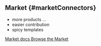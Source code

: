 ## Market {#marketConnectors}

- more products ...
- easier contribution
- spicy templates

<div class="short-links">
	<a href="${docBaseUrl}/market/index.html" target="_blank" rel="noopener noreferrer">
		<i class="si si-check"></i> Market docs
	</a>
	<a href="https://dev.axonivy.com/market" target="_blank" rel="noopener noreferrer">
		<i class="si si-check"></i> Browse the Market
	</a>
</div>

